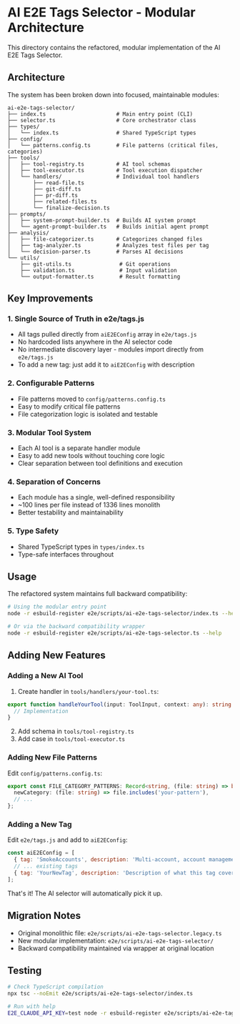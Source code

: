 # AI E2E Tags Selector - Modular Architecture

This directory contains the refactored, modular implementation of the AI E2E Tags Selector.

## Architecture

The system has been broken down into focused, maintainable modules:

```
ai-e2e-tags-selector/
├── index.ts                      # Main entry point (CLI)
├── selector.ts                   # Core orchestrator class
├── types/
│   └── index.ts                  # Shared TypeScript types
├── config/
│   └── patterns.config.ts        # File patterns (critical files, categories)
├── tools/
│   ├── tool-registry.ts          # AI tool schemas
│   ├── tool-executor.ts          # Tool execution dispatcher
│   └── handlers/                 # Individual tool handlers
│       ├── read-file.ts
│       ├── git-diff.ts
│       ├── pr-diff.ts
│       ├── related-files.ts
│       └── finalize-decision.ts
├── prompts/
│   ├── system-prompt-builder.ts  # Builds AI system prompt
│   └── agent-prompt-builder.ts   # Builds initial agent prompt
├── analysis/
│   ├── file-categorizer.ts       # Categorizes changed files
│   ├── tag-analyzer.ts           # Analyzes test files per tag
│   └── decision-parser.ts        # Parses AI decisions
└── utils/
    ├── git-utils.ts               # Git operations
    ├── validation.ts              # Input validation
    └── output-formatter.ts        # Result formatting
```

## Key Improvements

### 1. **Single Source of Truth in e2e/tags.js**
- All tags pulled directly from `aiE2EConfig` array in `e2e/tags.js`
- No hardcoded lists anywhere in the AI selector code
- No intermediate discovery layer - modules import directly from `e2e/tags.js`
- To add a new tag: just add it to `aiE2EConfig` with description

### 2. **Configurable Patterns**
- File patterns moved to `config/patterns.config.ts`
- Easy to modify critical file patterns
- File categorization logic is isolated and testable

### 3. **Modular Tool System**
- Each AI tool is a separate handler module
- Easy to add new tools without touching core logic
- Clear separation between tool definitions and execution

### 4. **Separation of Concerns**
- Each module has a single, well-defined responsibility
- ~100 lines per file instead of 1336 lines monolith
- Better testability and maintainability

### 5. **Type Safety**
- Shared TypeScript types in `types/index.ts`
- Type-safe interfaces throughout

## Usage

The refactored system maintains full backward compatibility:

```bash
# Using the modular entry point
node -r esbuild-register e2e/scripts/ai-e2e-tags-selector/index.ts --help

# Or via the backward compatibility wrapper
node -r esbuild-register e2e/scripts/ai-e2e-tags-selector.ts --help
```

## Adding New Features

### Adding a New AI Tool

1. Create handler in `tools/handlers/your-tool.ts`:
```typescript
export function handleYourTool(input: ToolInput, context: any): string {
  // Implementation
}
```

2. Add schema in `tools/tool-registry.ts`
3. Add case in `tools/tool-executor.ts`

### Adding New File Patterns

Edit `config/patterns.config.ts`:
```typescript
export const FILE_CATEGORY_PATTERNS: Record<string, (file: string) => boolean> = {
  newCategory: (file: string) => file.includes('your-pattern'),
  // ...
};
```

### Adding a New Tag

Edit `e2e/tags.js` and add to `aiE2EConfig`:
```javascript
const aiE2EConfig = [
  { tag: 'SmokeAccounts', description: 'Multi-account, account management' },
  // ... existing tags
  { tag: 'YourNewTag', description: 'Description of what this tag covers' },
];
```

That's it! The AI selector will automatically pick it up.

## Migration Notes

- Original monolithic file: `e2e/scripts/ai-e2e-tags-selector.legacy.ts`
- New modular implementation: `e2e/scripts/ai-e2e-tags-selector/`
- Backward compatibility maintained via wrapper at original location

## Testing

```bash
# Check TypeScript compilation
npx tsc --noEmit e2e/scripts/ai-e2e-tags-selector/index.ts

# Run with help
E2E_CLAUDE_API_KEY=test node -r esbuild-register e2e/scripts/ai-e2e-tags-selector/index.ts --help
```
